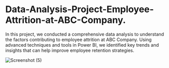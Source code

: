 # Data-Analysis-Project-Employee-Attrition-at-ABC-Company.
In this project, we conducted a comprehensive data analysis to understand the factors contributing to employee attrition at ABC Company. Using advanced techniques and tools in Power BI, we identified key trends and insights that can help improve employee retention strategies.

![Screenshot (5)](https://github.com/waleedkhan456/Data-Analysis-Project-Employee-Attrition-at-ABC-Company./assets/113800207/168ad515-bb4c-4de9-927b-cdea7512bebd)
